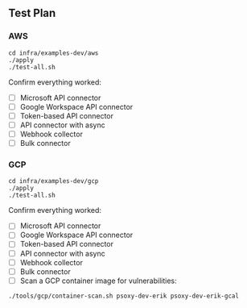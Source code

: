 ## Test Plan

### AWS

```shell
cd infra/examples-dev/aws
./apply
./test-all.sh
```

Confirm everything worked:
- [ ] Microsoft API connector
- [ ] Google Workspace API connector
- [ ] Token-based API connector
- [ ] API connector with async
- [ ] Webhook collector
- [ ] Bulk connector

### GCP
```shell
cd infra/examples-dev/gcp
./apply
./test-all.sh
```

Confirm everything worked:
- [ ] Microsoft API connector
- [ ] Google Workspace API connector
- [ ] Token-based API connector
- [ ] API connector with async
- [ ] Webhook collector
- [ ] Bulk connector
- [ ] Scan a GCP container image for vulnerabilities:

```shell
./tools/gcp/container-scan.sh psoxy-dev-erik psoxy-dev-erik-gcal
```

